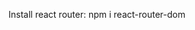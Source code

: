 Install react router: npm i react-router-dom

<!-- <a href='/'>Go Home</a> old fasion / not fast to navigate

<Link to="/"><Button>Go Home</Button></Link> //new verion / fast to navigate without loading the page  -->

